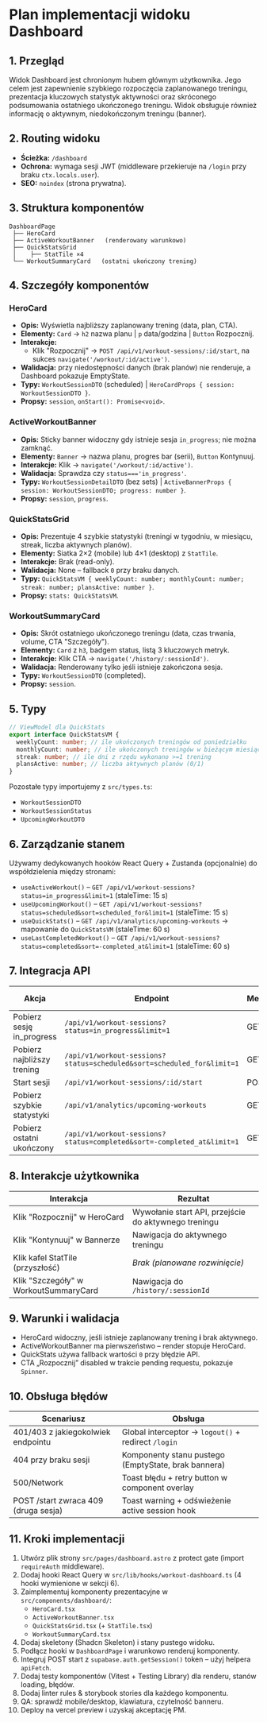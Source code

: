 # Plan implementacji widoku Dashboard

## 1. Przegląd

Widok Dashboard jest chronionym hubem głównym użytkownika. Jego celem jest zapewnienie szybkiego rozpoczęcia zaplanowanego treningu, prezentacja kluczowych statystyk aktywności oraz skróconego podsumowania ostatniego ukończonego treningu. Widok obsługuje również informację o aktywnym, niedokończonym treningu (banner).

## 2. Routing widoku

- **Ścieżka:** `/dashboard`
- **Ochrona:** wymaga sesji JWT (middleware przekieruje na `/login` przy braku `ctx.locals.user`).
- **SEO:** `noindex` (strona prywatna).

## 3. Struktura komponentów

```
DashboardPage
 ├── HeroCard
 ├── ActiveWorkoutBanner   (renderowany warunkowo)
 ├── QuickStatsGrid
 │    ├── StatTile ×4
 └── WorkoutSummaryCard   (ostatni ukończony trening)
```

## 4. Szczegóły komponentów

### HeroCard

- **Opis:** Wyświetla najbliższy zaplanowany trening (data, plan, CTA).
- **Elementy:** `Card` → `h2` nazwa planu | `p` data/godzina | `Button` Rozpocznij.
- **Interakcje:**
  - Klik "Rozpocznij" → `POST /api/v1/workout-sessions/:id/start`, na sukces `navigate('/workout/:id/active')`.
- **Walidacja:** przy niedostępności danych (brak planów) nie renderuje, a Dashboard pokazuje EmptyState.
- **Typy:** `WorkoutSessionDTO` (scheduled) | `HeroCardProps { session: WorkoutSessionDTO }`.
- **Propsy:** `session`, `onStart(): Promise<void>`.

### ActiveWorkoutBanner

- **Opis:** Sticky banner widoczny gdy istnieje sesja `in_progress`; nie można zamknąć.
- **Elementy:** `Banner` → nazwa planu, progres bar (serii), `Button` Kontynuuj.
- **Interakcje:** Klik → `navigate('/workout/:id/active')`.
- **Walidacja:** Sprawdza czy `status==='in_progress'`.
- **Typy:** `WorkoutSessionDetailDTO` (bez sets) | `ActiveBannerProps { session: WorkoutSessionDTO; progress: number }`.
- **Propsy:** `session`, `progress`.

### QuickStatsGrid

- **Opis:** Prezentuje 4 szybkie statystyki (treningi w tygodniu, w miesiącu, streak, liczba aktywnych planów).
- **Elementy:** Siatka 2×2 (mobile) lub 4×1 (desktop) z `StatTile`.
- **Interakcje:** Brak (read-only).
- **Walidacja:** None – fallback `0` przy braku danych.
- **Typy:** `QuickStatsVM { weeklyCount: number; monthlyCount: number; streak: number; plansActive: number }`.
- **Propsy:** `stats: QuickStatsVM`.

### WorkoutSummaryCard

- **Opis:** Skrót ostatniego ukończonego treningu (data, czas trwania, volume, CTA "Szczegóły").
- **Elementy:** `Card` z `h3`, badgem status, listą 3 kluczowych metryk.
- **Interakcje:** Klik CTA → `navigate('/history/:sessionId')`.
- **Walidacja:** Renderowany tylko jeśli istnieje zakończona sesja.
- **Typy:** `WorkoutSessionDTO` (completed).
- **Propsy:** `session`.

## 5. Typy

```typescript
// ViewModel dla QuickStats
export interface QuickStatsVM {
  weeklyCount: number; // ile ukończonych treningów od poniedziałku
  monthlyCount: number; // ile ukończonych treningów w bieżącym miesiącu
  streak: number; // ile dni z rzędu wykonano >=1 trening
  plansActive: number; // liczba aktywnych planów (0/1)
}
```

Pozostałe typy importujemy z `src/types.ts`:

- `WorkoutSessionDTO`
- `WorkoutSessionStatus`
- `UpcomingWorkoutDTO`

## 6. Zarządzanie stanem

Używamy dedykowanych hooków React Query + Zustanda (opcjonalnie) do współdzielenia między stronami:

- `useActiveWorkout()` – `GET /api/v1/workout-sessions?status=in_progress&limit=1` (staleTime: 15 s)
- `useUpcomingWorkout()` – `GET /api/v1/workout-sessions?status=scheduled&sort=scheduled_for&limit=1` (staleTime: 15 s)
- `useQuickStats()` – `GET /api/v1/analytics/upcoming-workouts` → mapowanie do `QuickStatsVM` (staleTime: 60 s)
- `useLastCompletedWorkout()` – `GET /api/v1/workout-sessions?status=completed&sort=-completed_at&limit=1` (staleTime: 60 s)

## 7. Integracja API

| Akcja                      | Endpoint                                                               | Metoda | Typ zapytania  | Typ odpowiedzi                    |
| -------------------------- | ---------------------------------------------------------------------- | ------ | -------------- | --------------------------------- |
| Pobierz sesję in_progress  | `/api/v1/workout-sessions?status=in_progress&limit=1`                  | GET    | –              | `WorkoutSessionsListResponse`     |
| Pobierz najbliższy trening | `/api/v1/workout-sessions?status=scheduled&sort=scheduled_for&limit=1` | GET    | –              | `WorkoutSessionsListResponse`     |
| Start sesji                | `/api/v1/workout-sessions/:id/start`                                   | POST   | `EmptyPayload` | `WorkoutSessionDetailDTO`         |
| Pobierz szybkie statystyki | `/api/v1/analytics/upcoming-workouts`                                  | GET    | –              | `UpcomingWorkoutDTO[]` (mapujemy) |
| Pobierz ostatni ukończony  | `/api/v1/workout-sessions?status=completed&sort=-completed_at&limit=1` | GET    | –              | `WorkoutSessionsListResponse`     |

## 8. Interakcje użytkownika

| Interakcja                            | Rezultat                                             |
| ------------------------------------- | ---------------------------------------------------- |
| Klik "Rozpocznij" w HeroCard          | Wywołanie start API, przejście do aktywnego treningu |
| Klik "Kontynuuj" w Bannerze           | Nawigacja do aktywnego treningu                      |
| Klik kafel StatTile (przyszłość)      | _Brak (planowane rozwinięcie)_                       |
| Klik "Szczegóły" w WorkoutSummaryCard | Nawigacja do `/history/:sessionId`                   |

## 9. Warunki i walidacja

- HeroCard widoczny, jeśli istnieje zaplanowany trening **i** brak aktywnego.
- ActiveWorkoutBanner ma pierwszeństwo – render stopuje HeroCard.
- QuickStats używa fallback wartości `0` przy błędzie API.
- CTA „Rozpocznij” disabled w trakcie pending requestu, pokazuje `Spinner`.

## 10. Obsługa błędów

| Scenariusz                           | Obsługa                                             |
| ------------------------------------ | --------------------------------------------------- |
| 401/403 z jakiegokolwiek endpointu   | Global interceptor → `logout()` + redirect `/login` |
| 404 przy braku sesji                 | Komponenty stanu pustego (EmptyState, brak bannera) |
| 500/Network                          | Toast błędu + retry button w component overlay      |
| POST /start zwraca 409 (druga sesja) | Toast warning + odświeżenie active session hook     |

## 11. Kroki implementacji

1. Utwórz plik strony `src/pages/dashboard.astro` z protect gate (import `requireAuth` middleware).
2. Dodaj hooki React Query w `src/lib/hooks/workout-dashboard.ts` (4 hooki wymienione w sekcji 6).
3. Zaimplementuj komponenty prezentacyjne w `src/components/dashboard/`:
   - `HeroCard.tsx`
   - `ActiveWorkoutBanner.tsx`
   - `QuickStatsGrid.tsx` (+ `StatTile.tsx`)
   - `WorkoutSummaryCard.tsx`
4. Dodaj skeletony (Shadcn Skeleton) i stany pustego widoku.
5. Podłącz hooki w `DashboardPage` i warunkowo renderuj komponenty.
6. Integruj POST start z `supabase.auth.getSession()` token – użyj helpera `apiFetch`.
7. Dodaj testy komponentów (Vitest + Testing Library) dla renderu, stanów loading, błędów.
8. Dodaj linter rules & storybook stories dla każdego komponentu.
9. QA: sprawdź mobile/desktop, klawiatura, czytelność banneru.
10. Deploy na vercel preview i uzyskaj akceptację PM.
